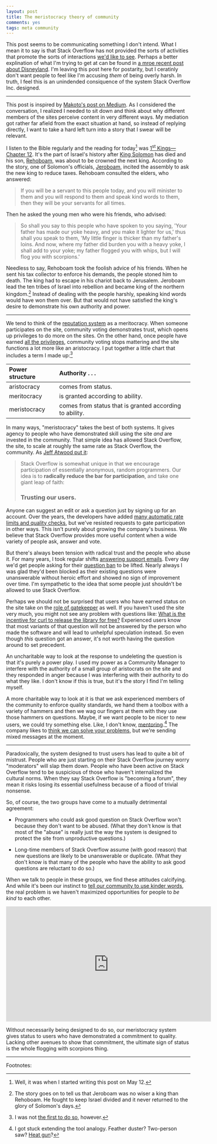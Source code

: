 ```yaml
---
layout: post
title: The meristocracy theory of community
comments: yes
tags: meta community
---
```



This post seems to be communicating something I don't intend. What I
mean it to say is that Stack Overflow has not provided the sorts of
activities that promote the sorts of interactions
[we'd like to see](https://stackoverflow.blog/2018/04/26/stack-overflow-isnt-very-welcoming-its-time-for-that-to-change/). Perhaps
a better explination of what I'm trying to get at can be found in
[a mroe recent post about Disneyland](/2019/06/22/disneyland.html). I'm
leaving this post here for postarity, but I ceratinly don't want
people to feel like I'm accusing _them_ of being overly harsh. In
truth, I feel this is an unindended consiquence of the system Stack
Overflow Inc. designed.

---

This post is inspired by
[Makoto's post on Medium](https://medium.com/@makotothedragon/dear-stack-overflow-i-really-want-to-talk-but-i-dont-believe-you-ll-listen-to-me-anymore-9b17cc9c05f6). As
I considered the conversation, I realized I needed to sit down and
think about why different members of the sites perceive content in
very different ways. My mediation got rather far afield from the exact
situation at hand, so instead of replying directly, I want to take a
hard left turn into a story that I swear will be relevant.

I listen to the Bible regularly and the reading for today[^1] was
[1<sup>st</sup> Kings&mdash;Chapter 12](https://www.chabad.org/library/bible_cdo/aid/15896). It's
the part of Israel's history after
[King Solomon](https://en.wikipedia.org/wiki/Solomon) has died and his
son, [Rehoboam](https://en.wikipedia.org/wiki/Rehoboam), was about to
be crowned the next king. According to the story, one of Solomon's
officials, [Jeroboam](https://en.wikipedia.org/wiki/Jeroboam), incited
the assembly to ask the new king to reduce taxes. Rehoboam consulted
the elders, who answered:

> If you will be a servant to this people today, and you will minister
> to them and you will respond to them and speak kind words to them,
> then they will be your servants for all times.

Then he asked the young men who were his friends, who advised:

> So shall you say to this people who have spoken to you saying, 'Your
> father has made our yoke heavy, and you make it lighter for us,'
> thus shall you speak to them, 'My little finger is thicker than my
> father's loins. And now, where my father did burden you with a heavy
> yoke, I shall add to your yoke; my father flogged you with whips,
> but I will flog you with scorpions.'

Needless to say, Rehoboam took the foolish advice of his friends. When
he sent his tax collector to enforce his demands, the people stoned
him to death. The king had to escape in his chariot back to
Jerusalem. Jeroboam lead the ten tribes of Israel into rebellion and
became king of the northern kingdom.[^2] Instead of dealing with the
people harshly, speaking kind words would have won them over. But that
would not have satisfied the king's desire to demonstrate his own authority
and power.

---

We tend to think of the
[reputation system](https://stackoverflow.com/help/whats-reputation)
as a meritocracy. When someone participates on the site, community
voting demonstrates trust, which opens up privileges to do more on the
sites. On the other hand, once people have earned
[all the privileges](https://stackoverflow.com/help/privileges/trusted-user),
community voting stops mattering and the site functions a lot more
like an aristocracy. I put together a little chart that includes a
term I made up:[^3]

| Power structure | Authority . . .                                         |
| :-------------- | :--------------                                         |
| aristocracy     | comes from status.                                      |
| meritocracy     | is granted according to ability.                        |
| meristocracy    | comes from status that is granted according to ability. |

In many ways, "meristocracy" takes the best of both systems. It gives
agency to people who have demonstrated skill using the site _and_ are
invested in the community. That simple idea has allowed Stack
Overflow, the site, to scale at roughly the same rate as Stack
Overflow, the community. As
[Jeff Atwood put it](https://stackoverflow.blog/2009/02/21/new-question-answer-rate-limits/):

> Stack Overflow is somewhat unique in that we encourage participation
> of essentially anonymous, random programmers. Our idea is to
> **radically reduce the bar for participation**, and take one giant leap
> of faith:
>
> ### Trusting our users.

Anyone can suggest an edit or ask a question just by signing up for an
account. Over the years, the developers have added
[many automatic rate limits and quality checks](https://meta.stackoverflow.com/a/358412/1438),
but we've resisted requests to gate participation in other ways. This
isn't purely about growing the company's business. We believe that
Stack Overflow provides more useful content when a wide variety of
people ask, answer and vote. 

But there's always been tension with radical trust and the people who
abuse it. For many years, I took regular shifts
[answering support emails](/tag/support.html). Every day we'd get
people asking for their
[question ban](https://stackoverflow.com/help/question-bans) to be
lifted. Nearly always I was glad they'd been blocked as their existing
questions were unanswerable without heroic effort and showed no sign
of improvement over time. I'm sympathetic to the idea that some people
just shouldn't be allowed to use Stack Overflow.

Perhaps we should not be surprised that users who have earned status
on the site take on the
[role of gatekeeper](https://www.youtube.com/watch?v=pNnIbFFzpD8) as
well. If you haven't used the site very much, you might not see any
problem with questions like:
[What is the incentive for curl to release the library for free?](https://stackoverflow.com/q/55884514/1438)
Experienced users know that most variants of that question will not be
answered by the person who made the software and will lead to
unhelpful speculation instead. So even though _this_ question got an
answer, it's not worth having the question around to set precedent.

An uncharitable way to look at the response to undeleting the question
is that it's purely a power play. I used my power as a Community
Manager to interfere with the authority of a small group of
aristocrats on the site and they responded in anger because I was
interfering with their authority to do what they like. I don't know if
this is true, but it's the story I find I'm telling myself.

A more charitable way to look at it is that we ask experienced members
of the community to enforce quality standards, we hand them a toolbox
with a variety of hammers and then we wag our fingers at them with
they use those hammers on questions. Maybe, if we want people to be
nicer to new users, we could try something else. Like, I don't know,
[mentoring](https://meta.stackexchange.com/a/262292/1438).[^4] The
company likes to
[think we can solve your problems](https://meta.stackexchange.com/a/311933/1438),
but we're sending mixed messages at the moment.

---

Paradoxically, the system designed to trust users has lead to quite a
bit of mistrust. People who are just starting on their Stack Overflow
journey worry "moderators" will slap them down. People who have been
active on Stack Overflow tend to be suspicious of those who haven't
internalized the cultural norms. When they say Stack Overflow is
"becoming a forum", they mean it risks losing its essential
usefulness because of a flood of trivial nonsense.

So, of course, the two groups have come to a mutually detrimental
agreement:

* Programmers who could ask good question on Stack Overflow won't
  because they don't want to be abused. (What they don't know is that
  most of the "abuse" is really just the way the system is designed to
  protect the site from unproductive questions.)

* Long-time members of Stack Overflow assume (with good reason) that
  new questions are likely to be unanswerable or duplicate. (What they
  don't know is that many of the people who have the ability to ask
  good questions are reluctant to do so.)

When we talk to people in these groups, we find these attitudes
calcifying. And while it's been our instinct to
[tell our community to use kinder words](https://stackoverflow.blog/2018/04/26/stack-overflow-isnt-very-welcoming-its-time-for-that-to-change/),
the real problem is we haven't maximized opportunities for people to
_be kind_ to each other.

<iframe width="560" height="315"
src="https://www.youtube.com/embed/QGErt4CfLD0" frameborder="0"
allow="accelerometer; autoplay; encrypted-media; gyroscope;
picture-in-picture" allowfullscreen></iframe>

Without necessarily being designed to do so, our meristocracy system
gives status to users who have demonstrated a commitment to
quality. Lacking other avenues to show that commitment, the ultimate
sign of status is the whole flogging with scorpions thing.

---

Footnotes:

[^1]: Well, it was when I started writing this post on May 12.

[^2]: The story goes on to tell us that Jeroboam was no wiser a king
    than Rehoboam. He fought to keep Israel divided and it never
    returned to the glory of Solomon's days.

[^3]: I was not
    [the first to do so](https://aprofessionaldilettante.wordpress.com/2016/03/17/a-meristocracy/),
    however.

[^4]: I got stuck extending the tool analogy. Feather duster?
    Two-person saw?
    [Heat gun](https://diy.stackexchange.com/a/15674/6836)?

<!--  LocalWords:  meristocracy LocalWords Makoto Rehoboam Solomon's
 -->
<!--  LocalWords:  undeletion undeleting libcurl
 -->
